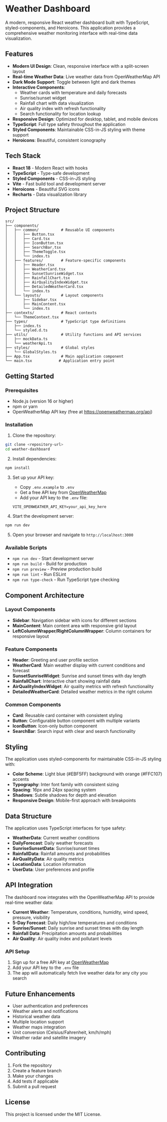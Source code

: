 # Weather Dashboard

A modern, responsive React weather dashboard built with TypeScript, styled-components, and Heroicons. This application provides a comprehensive weather monitoring interface with real-time data visualization.

## Features

- **Modern UI Design**: Clean, responsive interface with a split-screen layout
- **Real-time Weather Data**: Live weather data from OpenWeatherMap API
- **Dark Mode Support**: Toggle between light and dark themes
- **Interactive Components**: 
  - Weather cards with temperature and daily forecasts
  - Sunrise/sunset widget
  - Rainfall chart with data visualization
  - Air quality index with refresh functionality
  - Search functionality for location lookup
- **Responsive Design**: Optimized for desktop, tablet, and mobile devices
- **TypeScript**: Full type safety throughout the application
- **Styled Components**: Maintainable CSS-in-JS styling with theme support
- **Heroicons**: Beautiful, consistent iconography

## Tech Stack

- **React 18** - Modern React with hooks
- **TypeScript** - Type-safe development
- **Styled Components** - CSS-in-JS styling
- **Vite** - Fast build tool and development server
- **Heroicons** - Beautiful SVG icons
- **Recharts** - Data visualization library

## Project Structure

```
src/
├── components/
│   ├── common/          # Reusable UI components
│   │   ├── Button.tsx
│   │   ├── Card.tsx
│   │   ├── IconButton.tsx
│   │   ├── SearchBar.tsx
│   │   ├── ThemeToggle.tsx
│   │   └── index.ts
│   ├── features/        # Feature-specific components
│   │   ├── Header.tsx
│   │   ├── WeatherCard.tsx
│   │   ├── SunsetSunriseWidget.tsx
│   │   ├── RainfallChart.tsx
│   │   ├── AirQualityIndexWidget.tsx
│   │   ├── DetailedWeatherCard.tsx
│   │   └── index.ts
│   └── layouts/         # Layout components
│       ├── Sidebar.tsx
│       ├── MainContent.tsx
│       └── index.ts
├── contexts/            # React contexts
│   └── ThemeContext.tsx
├── types/               # TypeScript type definitions
│   ├── index.ts
│   └── styled.d.ts
├── utils/               # Utility functions and API services
│   ├── mockData.ts
│   └── weatherApi.ts
├── styles/              # Global styles
│   └── GlobalStyles.ts
├── App.tsx              # Main application component
└── main.tsx            # Application entry point
```

## Getting Started

### Prerequisites

- Node.js (version 16 or higher)
- npm or yarn
- OpenWeatherMap API key (free at https://openweathermap.org/api)

### Installation

1. Clone the repository:
```bash
git clone <repository-url>
cd weather-dashboard
```

2. Install dependencies:
```bash
npm install
```

3. Set up your API key:
   - Copy `.env.example` to `.env`
   - Get a free API key from [OpenWeatherMap](https://openweathermap.org/api)
   - Add your API key to the `.env` file:
   ```
   VITE_OPENWEATHER_API_KEY=your_api_key_here
   ```

4. Start the development server:
```bash
npm run dev
```

5. Open your browser and navigate to `http://localhost:3000`

### Available Scripts

- `npm run dev` - Start development server
- `npm run build` - Build for production
- `npm run preview` - Preview production build
- `npm run lint` - Run ESLint
- `npm run type-check` - Run TypeScript type checking

## Component Architecture

### Layout Components

- **Sidebar**: Navigation sidebar with icons for different sections
- **MainContent**: Main content area with responsive grid layout
- **LeftColumnWrapper/RightColumnWrapper**: Column containers for responsive layout

### Feature Components

- **Header**: Greeting and user profile section
- **WeatherCard**: Main weather display with current conditions and forecast
- **SunsetSunriseWidget**: Sunrise and sunset times with day length
- **RainfallChart**: Interactive chart showing rainfall data
- **AirQualityIndexWidget**: Air quality metrics with refresh functionality
- **DetailedWeatherCard**: Detailed weather metrics in the right column

### Common Components

- **Card**: Reusable card container with consistent styling
- **Button**: Configurable button component with multiple variants
- **IconButton**: Icon-only button component
- **SearchBar**: Search input with clear and search functionality

## Styling

The application uses styled-components for maintainable CSS-in-JS styling with:

- **Color Scheme**: Light blue (#EBF5FF) background with orange (#FFC107) accents
- **Typography**: Inter font family with consistent sizing
- **Spacing**: 16px and 24px spacing system
- **Shadows**: Subtle shadows for depth and elevation
- **Responsive Design**: Mobile-first approach with breakpoints

## Data Structure

The application uses TypeScript interfaces for type safety:

- **WeatherData**: Current weather conditions
- **DailyForecast**: Daily weather forecasts
- **SunriseSunsetData**: Sunrise/sunset times
- **RainfallData**: Rainfall amounts and probabilities
- **AirQualityData**: Air quality metrics
- **LocationData**: Location information
- **UserData**: User preferences and profile

## API Integration

The dashboard now integrates with the OpenWeatherMap API to provide real-time weather data:

- **Current Weather**: Temperature, conditions, humidity, wind speed, pressure, visibility
- **5-Day Forecast**: Daily high/low temperatures and conditions
- **Sunrise/Sunset**: Daily sunrise and sunset times with day length
- **Rainfall Data**: Precipitation amounts and probabilities
- **Air Quality**: Air quality index and pollutant levels

### API Setup

1. Sign up for a free API key at [OpenWeatherMap](https://openweathermap.org/api)
2. Add your API key to the `.env` file
3. The app will automatically fetch live weather data for any city you search

## Future Enhancements

- User authentication and preferences
- Weather alerts and notifications
- Historical weather data
- Multiple location support
- Weather maps integration
- Unit conversion (Celsius/Fahrenheit, km/h/mph)
- Weather radar and satellite imagery

## Contributing

1. Fork the repository
2. Create a feature branch
3. Make your changes
4. Add tests if applicable
5. Submit a pull request

## License

This project is licensed under the MIT License.